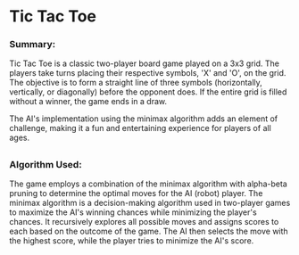 # Tic Tac Toe

### Summary:
Tic Tac Toe is a classic two-player board game played on a 3x3 grid. The players take turns placing their respective symbols, 'X' and 'O', on the grid. The objective is to form a straight line of three symbols (horizontally, vertically, or diagonally) before the opponent does. If the entire grid is filled without a winner, the game ends in a draw.


The AI's implementation using the minimax algorithm adds an element of challenge, making it a fun and entertaining experience for players of all ages.

##

### Algorithm Used:
The game employs a combination of the minimax algorithm with alpha-beta pruning to determine the optimal moves for the AI (robot) player. The minimax algorithm is a decision-making algorithm used in two-player games to maximize the AI's winning chances while minimizing the player's chances. It recursively explores all possible moves and assigns scores to each based on the outcome of the game. The AI then selects the move with the highest score, while the player tries to minimize the AI's score.

